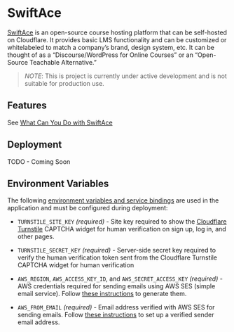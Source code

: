 # SwiftAce

[SwiftAce](https://swiftace.org) is an open-source course hosting platform that can be self-hosted on Cloudflare. It provides basic LMS functionality and can be customized or whitelabeled to match a company’s brand, design system, etc. It can be thought of as a “Discourse/WordPress for Online Courses” or an “Open-Source Teachable Alternative.”

> _NOTE_: This is project is currently under active development and is not suitable for production use.

## Features

See [What Can You Do with SwiftAce](https://swiftace.org/posts/features)

## Deployment

TODO - Coming Soon

## Environment Variables

The following [environment variables and service bindings](https://developers.cloudflare.com/pages/functions/bindings/) are used in the application and must be configured during deployment:

- `TURNSTILE_SITE_KEY` _(required)_ - Site key required to show the [Cloudflare Turnstile](https://developers.cloudflare.com/turnstile/) CAPTCHA widget for human verification on sign up, log in, and other pages.

- `TURNSTILE_SECRET_KEY` _(required)_ - Server-side secret key required to verify the human verification token sent from the Cloudflare Turnstile CAPTCHA widget for human verification

- `AWS_REGION`, `AWS_ACCESS_KEY_ID`, and `AWS_SECRET_ACCESS_KEY` _(required)_ - AWS credentials required for sending emails using AWS SES (simple email service). Follow [these instructions](https://chat.openai.com/share/ca2fb881-436f-4cb8-875a-30a82035fc5a) to generate them.

- `AWS_FROM_EMAIL` _(required)_ - Email address verified with AWS SES for sending emails. Follow [these instructions](https://chat.openai.com/share/0de827f0-c85b-43fc-822d-ccd993a343df) to set up a verified sender email address.
